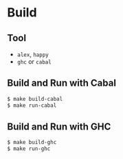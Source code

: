 # Build
## Tool

- `alex`, `happy`
- `ghc` or `cabal`

## Build and Run with Cabal

```bash
$ make build-cabal
$ make run-cabal
```

## Build and Run with GHC

```bash
$ make build-ghc
$ make run-ghc
```
